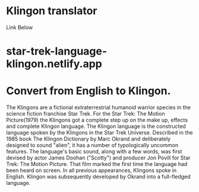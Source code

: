 # Klingon translator
Link Below
# star-trek-language-klingon.netlify.app
# Convert from English to Klingon.
The Klingons are a fictional extraterrestrial humanoid warrior species in the science fiction franchise Star Trek. For the Star Trek: The Motion Picture(1979) the Klingons got a complete step up on the make up, effects and complete Klingon language. The Klingon language is the constructed language spoken by the Klingons in the Star Trek Universe. Described in the 1985 book The Klingon Dictionary by Marc Okrand and deliberately designed to sound "alien", it has a number of typologically uncommon features. The language's basic sound, along with a few words, was first devised by actor James Doohan ("Scotty") and producer Jon Povill for Star Trek: The Motion Picture. That film marked the first time the language had been heard on screen. In all previous appearances, Klingons spoke in English. Klingon was subsequently developed by Okrand into a full-fledged language.
